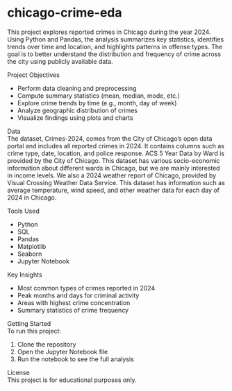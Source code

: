 # chicago-crime-eda
This project explores reported crimes in Chicago during the year 2024. Using Python and Pandas, the analysis summarizes key statistics, identifies trends over time and location, and highlights patterns in offense types. The goal is to better understand the distribution and frequency of crime across the city using publicly available data.

Project Objectives
* Perform data cleaning and preprocessing
* Compute summary statistics (mean, median, mode, etc.)
* Explore crime trends by time (e.g., month, day of week)
* Analyze geographic distribution of crimes
* Visualize findings using plots and charts

Data  
The dataset, Crimes-2024, comes from the City of Chicago’s open data portal and includes all reported crimes in 2024. It contains columns such as crime type, date, location, and police response. ACS 5 Year Data by Ward is provided by the City of Chicago. This dataset has various socio-economic information about different wards in Chicago, but we are mainly interested in income levels. We also a 2024 weather report of Chicago, provided by Visual Crossing Weather Data Service. This dataset has information such as average temperature, wind speed, and other weather data for each day of 2024 in Chicago.

Tools Used
* Python
* SQL
* Pandas
* Matplotlib
* Seaborn
* Jupyter Notebook

Key Insights
* Most common types of crimes reported in 2024
* Peak months and days for criminal activity
* Areas with highest crime concentration
* Summary statistics of crime frequency

Getting Started  
To run this project:
1. Clone the repository
2. Open the Jupyter Notebook file
3. Run the notebook to see the full analysis

License  
This project is for educational purposes only.
